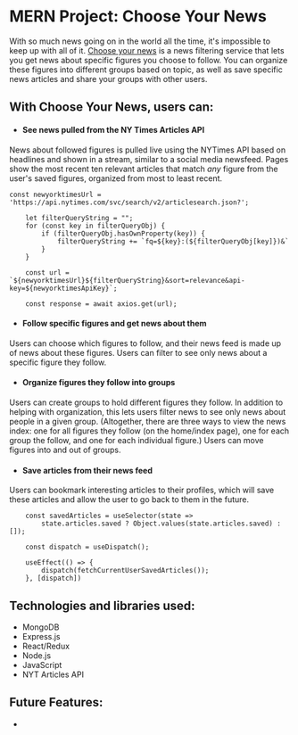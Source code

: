 # MERN Project: Choose Your News


With so much news going on in the world all the time, it's impossible to keep up with all of it.  [Choose your news](https://choose-your-news.onrender.com/) is a news filtering service that lets you get news about specific figures you choose to follow. You can organize these figures into different groups based on topic, as well as save specific news articles and share your groups with other users.


<!-- ![](images/WaterBnb_splash.png) -->



## With Choose Your News, users can:

- #### See news pulled from the NY Times Articles API

News about followed figures is pulled live using the NYTimes API based on headlines and shown in a stream, similar to a social media newsfeed.  Pages show the most recent ten relevant articles that match *any* figure from the user's saved figures, organized from most to least recent.

```
const newyorktimesUrl = 'https://api.nytimes.com/svc/search/v2/articlesearch.json?';

    let filterQueryString = "";
    for (const key in filterQueryObj) {
        if (filterQueryObj.hasOwnProperty(key)) {
            filterQueryString += `fq=${key}:(${filterQueryObj[key]})&`
        }
    }
   
    const url = `${newyorktimesUrl}${filterQueryString}&sort=relevance&api-key=${newyorktimesApiKey}`;

    const response = await axios.get(url);
```

<!-- ![](images/listings_show_page.png) -->

- #### Follow specific figures and get news about them

Users can choose which figures to follow, and their news feed is made up of news about these figures.  Users can filter to see only news about a specific figure they follow.


- #### Organize figures they follow into groups

<!-- ![](images/reservation_form.png) -->

Users can create groups to hold different figures they follow.  In addition to helping with organization, this lets users filter news to see only news about people in a given group.  (Altogether, there are three ways to view the news index: one for all figures they follow (on the home/index page), one for each group the follow, and one for each individual figure.)  Users can move figures into and out of groups.



- #### Save articles from their news feed

<!-- ![](images/Google_map.png) -->

Users can bookmark interesting articles to their profiles, which will save these articles and allow the user to go back to them in the future.

```
    const savedArticles = useSelector(state => 
        state.articles.saved ? Object.values(state.articles.saved) : []);

    const dispatch = useDispatch();

    useEffect(() => {
        dispatch(fetchCurrentUserSavedArticles());
    }, [dispatch])
```


<!-- ![](images/Google_map) -->









<!-- ### This project also includes:
- Seed data
- A production README -->

## Technologies and libraries used:
- MongoDB
- Express.js
- React/Redux
- Node.js
- JavaScript
- NYT Articles API

<!-- ## Implementation Timeline:
-  -->

## Future Features:
- 
